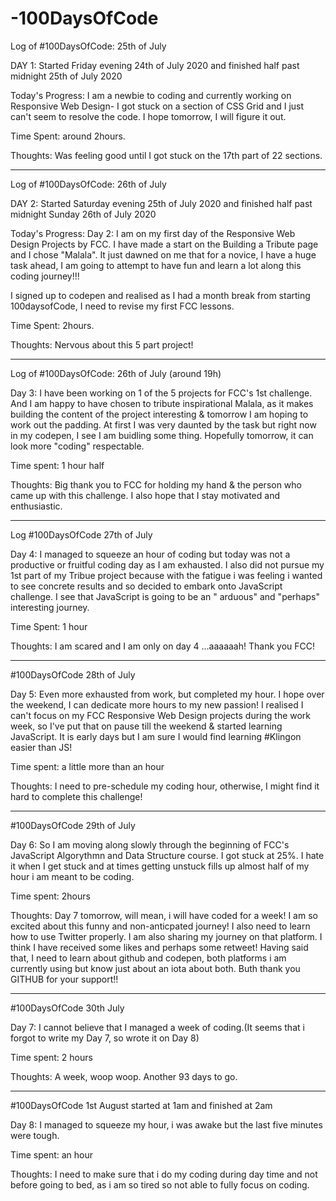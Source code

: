 # -100DaysOfCode

Log of #100DaysOfCode: 25th of July

DAY 1: Started Friday evening 24th of July 2020 and finished  half past midnight 25th of July 2020

Today's Progress: I am a newbie to coding and currently working on Responsive Web Design- I got stuck on a section of CSS Grid and I just can't seem to resolve the code. I hope tomorrow, I will figure it out. 

Time Spent: around 2hours.

Thoughts: Was feeling good until I got stuck on the 17th part of 22 sections.

-------
Log of #100DaysOfCode: 26th of July

DAY 2: Started Saturday evening 25th of July 2020 and finished half past midnight Sunday 26th of July 2020

Today's Progress: Day 2: I am  on my first day of  the Responsive Web Design Projects by FCC. I have made a start on the Building a Tribute page and I chose "Malala".  It just dawned on me that for a novice, I have a huge task ahead, I am going to attempt to have fun and learn a lot along this coding journey!!! 

I signed up to codepen and realised as I had a month break from starting 100daysofCode, I need to revise my first FCC lessons.

Time Spent: 2hours.

Thoughts: Nervous about this 5 part project!

----
Log of #100DaysOfCode: 26th of July (around 19h)

Day 3: I have been working on 1 of the 5 projects for FCC's 1st challenge. And I am happy to have chosen to tribute inspirational Malala, as it makes building the  content of the project interesting  & tomorrow I am hoping to work out the padding. At first I was very daunted by the task but right now in my codepen, I see I am buidling some thing. Hopefully tomorrow, it can look more "coding" respectable.

Time spent: 1 hour half


Thoughts: Big thank you to FCC for holding my  hand & the person who came up with this challenge. I also hope that I stay motivated and enthusiastic.

-------

Log #100DaysOfCode 27th of July 



Day 4: I managed to squeeze an hour of coding but today was not a productive or fruitful coding day as I am exhausted.
       I also did not pursue my 1st part of  my Tribue project because with the fatigue i was feeling i wanted to see concrete results and so decided to embark onto JavaScript challenge.  I see that JavaScript is going to be an " arduous" and "perhaps" interesting journey.

Time Spent: 1 hour

Thoughts: I am scared and I am only on day 4 ...aaaaaah! Thank you FCC!


-------


#100DaysOfCode 28th of July

Day 5: Even more exhausted from work, but completed my  hour. I hope over the weekend, I can dedicate more hours to my new passion!
 I realised I can't focus on my FCC Responsive Web Design projects during the work week, so I've put that on pause till the weekend & started learning JavaScript. It is early days but I am sure I would find learning #Klingon easier than JS! 


Time spent: a little more than an hour

Thoughts: I need to pre-schedule my coding hour, otherwise, I might find it hard to complete this  challenge!

------------------
#100DaysOfCode 29th of July

Day 6: So I am moving along slowly through the beginning of FCC's JavaScript Algorythmn and Data Structure course. I got stuck at 25%. I hate it when I get stuck and at times getting unstuck fills up almost half of my hour i am meant to be coding. 


Time spent: 2hours

Thoughts: Day 7 tomorrow, will mean, i will have coded for a week! I am so excited about this funny and non-anticpated journey! I also need to learn how to use Twitter properly. I am also sharing my journey on that platform. I think I have received some likes and perhaps some retweet! Having said that, I need to learn about github and codepen, both platforms i am currently using but know just about an iota about both. Buth thank you GITHUB for your support!!


---

#100DaysOfCode 30th July

Day 7: I cannot believe that I managed a week of coding.(It seems that i forgot  to write my Day 7, so wrote it on Day 8)

Time spent: 2 hours

Thoughts: A week, woop woop. Another 93 days to go.

---------
#100DaysOfCode 1st August started at 1am and finished at 2am

Day 8: I managed to squeeze my hour, i was awake but the last five minutes were tough.


Time spent: an hour

Thoughts: I need to make sure that i do my coding during day time and not before going to bed, as i am so tired so not able to fully focus on coding.

